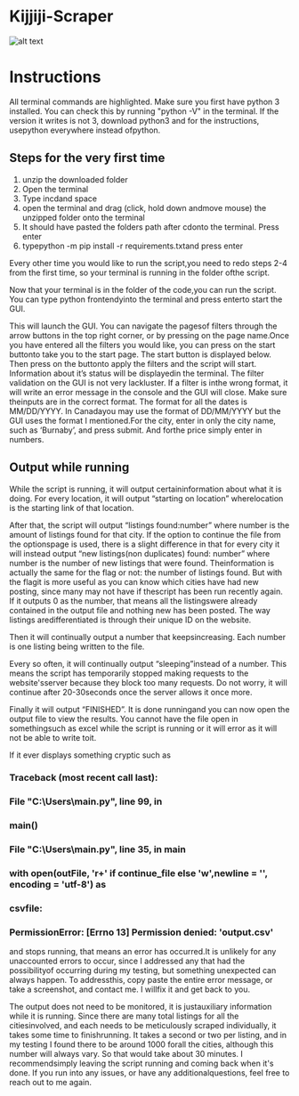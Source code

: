 # Kijjiji-Scraper

![alt text](https://media.discordapp.net/attachments/836304486652706849/912580329116667924/unknown.png)

# Instructions

All terminal commands are highlighted.
Make sure you first have python 3 installed.
You can check this by running "python -V" in the terminal.
If the version it writes is not 3, download python3 and for the instructions, usepython
everywhere instead ofpython.

## Steps for the very first time

1. unzip the downloaded folder
2. Open the terminal
3. Type incdand space
4. open the terminal and drag (click, hold down andmove mouse) the unzipped folder onto
the terminal
5. It should have pasted the folders path after cdonto the terminal. Press enter
6. typepython -m pip install -r requirements.txtand press enter

Every other time you would like to run the script,you need to redo steps 2-4 from the first
time, so your terminal is running in the folder ofthe script.

Now that your terminal is in the folder of the code,you can run the script. You can type
python frontendyinto the terminal and press enterto start the GUI.

This will launch the GUI. You can navigate the pagesof filters through the arrow buttons in
the top right corner, or by pressing on the page name.Once you have entered all the filters
you would like, you can press on the start buttonto take you to the start page. The start
button is displayed below. Then press on the buttonto apply the filters and the script will
start. Information about it’s status will be displayedin the terminal. The filter validation on
the GUI is not very lackluster. If a filter is inthe wrong format, it will write an error message
in the console and the GUI will close. Make sure theinputs are in the correct format. The
format for all the dates is MM/DD/YYYY. In Canadayou may use the format of
DD/MM/YYYY but the GUI uses the format I mentioned.For the city, enter in only the city
name, such as ‘Burnaby’, and press submit. And forthe price simply enter in numbers.


## Output while running

While the script is running, it will output certaininformation about what it is doing. For every
location, it will output “starting on location” wherelocation is the starting link of that location.

After that, the script will output “listings found:number” where number is the amount of listings
found for that city.
If the option to continue the file from the optionspage is used, there is a slight difference in that
for every city it will instead output “new listings(non duplicates) found: number” where number
is the number of new listings that were found. Theinformation is actually the same for the flag or
not: the number of listings found. But with the flagit is more useful as you can know which cities
have had new posting, since many may not have if thescript has been run recently again. If it
outputs 0 as the number, that means all the listingswere already contained in the output file and
nothing new has been posted. The way listings aredifferentiated is through their unique ID on
the website.

Then it will continually output a number that keepsincreasing. Each number is one listing being
written to the file.


Every so often, it will continually output “sleeping”instead of a number. This means the script
has temporarily stopped making requests to the website'sserver because they block too many
requests. Do not worry, it will continue after 20-30seconds once the server allows it once more.

Finally it will output “FINISHED”. It is done runningand you can now open the output file to view
the results. You cannot have the file open in somethingsuch as excel while the script is running
or it will error as it will not be able to write toit.


If it ever displays something cryptic such as

### Traceback (most recent call last):

### File "C:\Users\\main.py", line 99, in <module>

### main()

### File "C:\Users\main.py", line 35, in main

### with open(outFile, 'r+' if continue_file else 'w',newline = '', encoding = 'utf-8') as


### csvfile:

### PermissionError: [Errno 13] Permission denied: 'output.csv'

and stops running, that means an error has occurred.It is unlikely for any unaccounted errors to
occur, since I addressed any that had the possibilityof occurring during my testing, but
something unexpected can always happen. To addressthis, copy paste the entire error
message, or take a screenshot, and contact me. I willfix it and get back to you.

The output does not need to be monitored, it is justauxiliary information while it is running.
Since there are many total listings for all the citiesinvolved, and each needs to be meticulously
scraped individually, it takes some time to finishrunning. It takes a second or two per listing, and
in my testing I found there to be around 1000 forall the cities, although this number will always
vary. So that would take about 30 minutes. I recommendsimply leaving the script running and
coming back when it's done.
If you run into any issues, or have any additionalquestions, feel free to reach out to me again.


